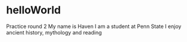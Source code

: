 # helloWorld
Practice round 2
My name is Haven
I am a student at Penn State
I enjoy ancient history, mythology and reading
